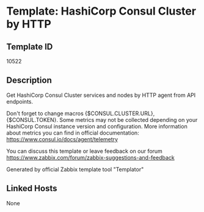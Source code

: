 # Template: HashiCorp Consul Cluster by HTTP

## Template ID
10522

## Description
Get HashiCorp Consul Cluster services and nodes by HTTP agent from API endpoints.

Don't forget to change macros {$CONSUL.CLUSTER.URL}, {$CONSUL.TOKEN}.
Some metrics may not be collected depending on your HashiCorp Consul instance version and configuration.
More information about metrics you can find in official documentation: https://www.consul.io/docs/agent/telemetry

You can discuss this template or leave feedback on our forum https://www.zabbix.com/forum/zabbix-suggestions-and-feedback

Generated by official Zabbix template tool "Templator"

## Linked Hosts
None


